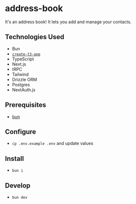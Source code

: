 # address-book

It's an address book! It lets you add and manage your contacts.

## Technologies Used

- Bun
- [`create-t3-app`](https://create.t3.gg)
- TypeScript
- Next.js
- tRPC
- Tailwind
- Drizzle ORM
- Postgres
- NextAuth.js

## Prerequisites

- [bun](https://bun.sh)

## Configure

- `cp .env.example .env` and update values

## Install

- `bun i`

## Develop

- `bun dev`
